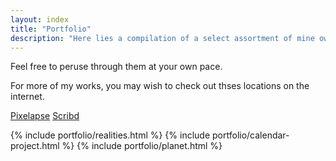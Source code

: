 ```yaml
---
layout: index
title: "Portfolio"
description: "Here lies a compilation of a select assortment of mine own creative works. Some for work, and some for pleasure."
---
```


Feel free to peruse through them at your own pace.

For more of my works, you may wish to check out thses locations on the internet.

<div>
<a class="button button-list" href="http://www.pixelapse.com/steve">Pixelapse</a>
<a class="button button-list" href="http://www.scribd.com/sbrunwasser">Scribd</a>
</div>

{% include portfolio/realities.html %}
{% include portfolio/calendar-project.html %}
{% include portfolio/planet.html %}

